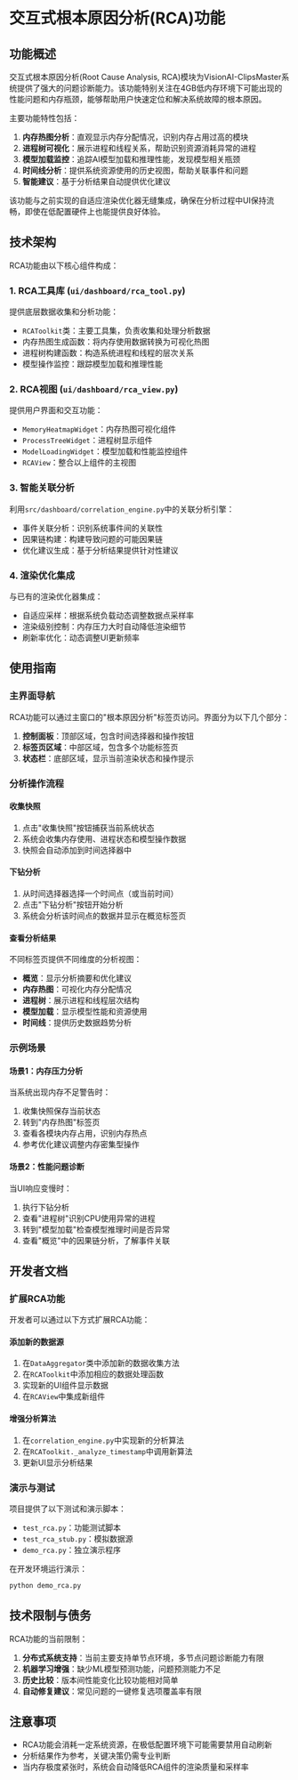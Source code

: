 # 交互式根本原因分析(RCA)功能

## 功能概述

交互式根本原因分析(Root Cause Analysis, RCA)模块为VisionAI-ClipsMaster系统提供了强大的问题诊断能力。该功能特别关注在4GB低内存环境下可能出现的性能问题和内存瓶颈，能够帮助用户快速定位和解决系统故障的根本原因。

主要功能特性包括：

1. **内存热图分析**：直观显示内存分配情况，识别内存占用过高的模块
2. **进程树可视化**：展示进程和线程关系，帮助识别资源消耗异常的进程
3. **模型加载监控**：追踪AI模型加载和推理性能，发现模型相关瓶颈
4. **时间线分析**：提供系统资源使用的历史视图，帮助关联事件和问题
5. **智能建议**：基于分析结果自动提供优化建议

该功能与之前实现的自适应渲染优化器无缝集成，确保在分析过程中UI保持流畅，即使在低配置硬件上也能提供良好体验。

## 技术架构

RCA功能由以下核心组件构成：

### 1. RCA工具库 (`ui/dashboard/rca_tool.py`)

提供底层数据收集和分析功能：

- `RCAToolkit`类：主要工具集，负责收集和处理分析数据
- 内存热图生成函数：将内存使用数据转换为可视化热图
- 进程树构建函数：构造系统进程和线程的层次关系
- 模型操作监控：跟踪模型加载和推理性能

### 2. RCA视图 (`ui/dashboard/rca_view.py`)

提供用户界面和交互功能：

- `MemoryHeatmapWidget`：内存热图可视化组件
- `ProcessTreeWidget`：进程树显示组件
- `ModelLoadingWidget`：模型加载和性能监控组件
- `RCAView`：整合以上组件的主视图

### 3. 智能关联分析

利用`src/dashboard/correlation_engine.py`中的关联分析引擎：

- 事件关联分析：识别系统事件间的关联性
- 因果链构建：构建导致问题的可能因果链
- 优化建议生成：基于分析结果提供针对性建议

### 4. 渲染优化集成

与已有的渲染优化器集成：

- 自适应采样：根据系统负载动态调整数据点采样率
- 渲染级别控制：内存压力大时自动降低渲染细节
- 刷新率优化：动态调整UI更新频率

## 使用指南

### 主界面导航

RCA功能可以通过主窗口的"根本原因分析"标签页访问。界面分为以下几个部分：

1. **控制面板**：顶部区域，包含时间选择器和操作按钮
2. **标签页区域**：中部区域，包含多个功能标签页
3. **状态栏**：底部区域，显示当前渲染状态和操作提示

### 分析操作流程

#### 收集快照

1. 点击"收集快照"按钮捕获当前系统状态
2. 系统会收集内存使用、进程状态和模型操作数据
3. 快照会自动添加到时间选择器中

#### 下钻分析

1. 从时间选择器选择一个时间点（或当前时间）
2. 点击"下钻分析"按钮开始分析
3. 系统会分析该时间点的数据并显示在概览标签页

#### 查看分析结果

不同标签页提供不同维度的分析视图：

- **概览**：显示分析摘要和优化建议
- **内存热图**：可视化内存分配情况
- **进程树**：展示进程和线程层次结构
- **模型加载**：显示模型性能和资源使用
- **时间线**：提供历史数据趋势分析

### 示例场景

#### 场景1：内存压力分析

当系统出现内存不足警告时：

1. 收集快照保存当前状态
2. 转到"内存热图"标签页
3. 查看各模块内存占用，识别内存热点
4. 参考优化建议调整内存密集型操作

#### 场景2：性能问题诊断

当UI响应变慢时：

1. 执行下钻分析
2. 查看"进程树"识别CPU使用异常的进程
3. 转到"模型加载"检查模型推理时间是否异常
4. 查看"概览"中的因果链分析，了解事件关联

## 开发者文档

### 扩展RCA功能

开发者可以通过以下方式扩展RCA功能：

#### 添加新的数据源

1. 在`DataAggregator`类中添加新的数据收集方法
2. 在`RCAToolkit`中添加相应的数据处理函数
3. 实现新的UI组件显示数据
4. 在`RCAView`中集成新组件

#### 增强分析算法

1. 在`correlation_engine.py`中实现新的分析算法
2. 在`RCAToolkit._analyze_timestamp`中调用新算法
3. 更新UI显示分析结果

### 演示与测试

项目提供了以下测试和演示脚本：

- `test_rca.py`：功能测试脚本
- `test_rca_stub.py`：模拟数据源
- `demo_rca.py`：独立演示程序

在开发环境运行演示：

```bash
python demo_rca.py
```

## 技术限制与债务

RCA功能的当前限制：

1. **分布式系统支持**：当前主要支持单节点环境，多节点问题诊断能力有限
2. **机器学习增强**：缺少ML模型预测功能，问题预测能力不足
3. **历史比较**：版本间性能变化比较功能相对简单
4. **自动修复建议**：常见问题的一键修复选项覆盖率有限

## 注意事项

- RCA功能会消耗一定系统资源，在极低配置环境下可能需要禁用自动刷新
- 分析结果作为参考，关键决策仍需专业判断
- 当内存极度紧张时，系统会自动降低RCA组件的渲染质量和采样率 
